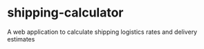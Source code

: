 # shipping-calculator
A web application to calculate shipping logistics rates and delivery estimates
